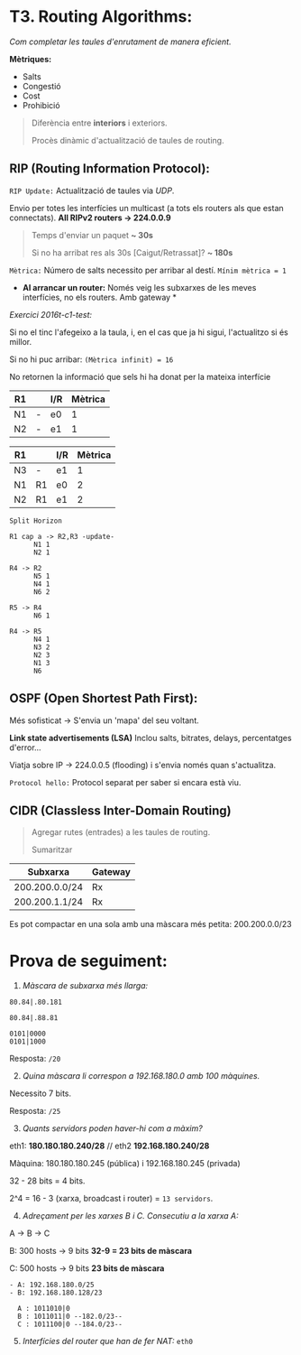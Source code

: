 # T3. Routing Algorithms:

*Com completar les taules d'enrutament de manera eficient.*

**Mètriques:**
- Salts
- Congestió
- Cost
- Prohibició

> Diferència entre **interiors** i exteriors.
>
> Procès dinàmic d'actualització de taules de routing.

## RIP (Routing Information Protocol):

`RIP Update:` Actualització de taules via *UDP*.

Envio per totes les interfícies un multicast (a tots els routers als que estan connectats). **All RIPv2 routers -> 224.0.0.9**

> Temps d'enviar un paquet **~ 30s**
>
> Si no ha arribat res als 30s [Caigut/Retrassat]? **~ 180s**

`Mètrica:` Número de salts necessito per arribar al destí. `Mínim mètrica = 1`

- **Al arrancar un router:** Només veig les subxarxes de les meves interfícies, no els routers. Amb gateway *

*Exercici 2016t-c1-test:*

Si no el tinc l'afegeixo a la taula, i, en el cas que ja hi sigui, l'actualitzo si és millor.

Si no hi puc arribar: `(Mètrica infinit) = 16`

No retornen la informació que sels hi ha donat per la mateixa interfície

R1 |  | I/R | Mètrica
-|-|-|-
N1 | - | e0  | 1  
N2 | - | e1 | 1

R1 |  | I/R | Mètrica
-|-|-|-
N3 | - | e1  | 1  
N1 | R1 | e0 | 2
N2 | R1 | e1 | 2

 `Split Horizon`

```
R1 cap a -> R2,R3 -update-
      N1 1
      N2 1

R4 -> R2
      N5 1
      N4 1
      N6 2

R5 -> R4
      N6 1

R4 -> R5
      N4 1
      N3 2
      N2 3
      N1 3
      N6
```

## OSPF (Open Shortest Path First):

Més sofisticat -> S'envia un 'mapa' del seu voltant.

**Link state advertisements (LSA)** Inclou salts, bitrates, delays, percentatges d'error...

Viatja sobre IP -> 224.0.0.5 (flooding) i s'envia només quan s'actualitza.

`Protocol hello:` Protocol separat per saber si encara està viu.

## CIDR (Classless Inter-Domain Routing)

> Agregar rutes (entrades) a les taules de routing.
>
> Sumaritzar

Subxarxa | Gateway
-|-
200.200.0.0/24 | Rx
200.200.1.1/24 | Rx

Es pot compactar en una sola amb una màscara més petita: 200.200.0.0/23


# Prova de seguiment:

1. *Màscara de subxarxa més llarga:*
  ```
  80.84|.80.181

  80.84|.88.81

  0101|0000
  0101|1000
  ```

  Resposta: `/20`

2. *Quina màscara li correspon a 192.168.180.0 amb 100 màquines.*

  Necessito 7 bits.

  Resposta: `/25`

3. *Quants servidors poden haver-hi com a màxim?*

  eth1: **180.180.180.240/28** // eth2 **192.168.180.240/28**

  Màquina: 180.180.180.245 (pública) i 192.168.180.245 (privada)

  32 - 28 bits = 4 bits.

  2^4 = 16 - 3 (xarxa, broadcast i router) = `13 servidors`.

4. *Adreçament per les xarxes B i C. Consecutiu a la xarxa A:*

  A -> B -> C

  B: 300 hosts -> 9 bits **32-9 = 23 bits de màscara**

  C: 500 hosts -> 9 bits **23 bits de màscara**

  ```
  - A: 192.168.180.0/25
  - B: 192.168.180.128/23

    A : 1011010|0
    B : 1011011|0 --182.0/23--
    C : 1011100|0 --184.0/23--
  ```

5. *Interfícies del router que han de fer NAT:*
`eth0`

